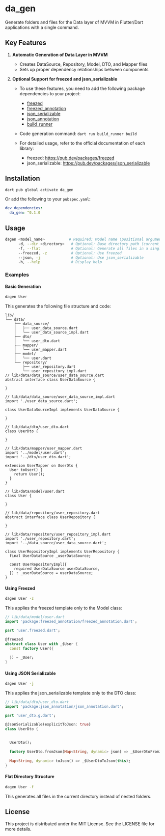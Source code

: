 # da_gen

Generate folders and files for the Data layer of MVVM in Flutter/Dart applications with a single command.

## Key Features

1. **Automatic Generation of Data Layer in MVVM**

   - Creates DataSource, Repository, Model, DTO, and Mapper files
   - Sets up proper dependency relationships between components
2. **Optional Support for freezed and json_serializable**

   - To use these features, you need to add the following package dependencies to your project:

     - [freezed](https://pub.dev/packages/freezed)
     - [freezed_annotation](https://pub.dev/packages/freezed_annotation)
     - [json_serializable](https://pub.dev/packages/json_serializable)
     - [json_annotation](https://pub.dev/packages/json_annotation)
     - [build_runner](https://pub.dev/packages/build_runner)
   - Code generation command: `dart run build_runner build`
   - For detailed usage, refer to the official documentation of each library:

     - freezed: https://pub.dev/packages/freezed
     - json_serializable: https://pub.dev/packages/json_serializable

## Installation

```bash
dart pub global activate da_gen
```

Or add the following to your `pubspec.yaml`:

```yaml
dev_dependencies:
  da_gen: ^0.1.0
```

## Usage

```bash
dagen <model_name>           # Required: Model name (positional argument)
      -d, --dir <directory>   # Optional: Base directory path (current version always uses the lib folder in project root)
      -f, --flat              # Optional: Generate all files in a single folder
      --freezed, -z           # Optional: Use freezed
      --json, -j              # Optional: Use json_serializable
      -h, --help              # Display help
```

### Examples

#### Basic Generation

```bash
dagen User
```

This generates the following file structure and code:

```
lib/
└── data/
    ├── data_source/
    │   ├── user_data_source.dart
    │   └── user_data_source_impl.dart
    ├── dto/
    │   └── user_dto.dart
    ├── mapper/
    │   └── user_mapper.dart
    ├── model/
    │   └── user.dart
    └── repository/
        ├── user_repository.dart
        └── user_repository_impl.dart
// lib/data/data_source/user_data_source.dart
abstract interface class UserDataSource {

}

// lib/data/data_source/user_data_source_impl.dart
import './user_data_source.dart';

class UserDataSourceImpl implements UserDataSource {
  
}

// lib/data/dto/user_dto.dart
class UserDto {

}

// lib/data/mapper/user_mapper.dart
import '../model/user.dart';
import '../dto/user_dto.dart';

extension UserMapper on UserDto {
  User toUser() {
    return User();
  }
}

// lib/data/model/user.dart
class User {

}

// lib/data/repository/user_repository.dart
abstract interface class UserRepository {

}

// lib/data/repository/user_repository_impl.dart
import './user_repository.dart';
import '../data_source/user_data_source.dart';

class UserRepositoryImpl implements UserRepository {
  final UserDataSource _userDataSource;

  const UserRepositoryImpl({
    required UserDataSource userDataSource,
  }) : _userDataSource = userDataSource;
}
```

#### Using Freezed

```bash
dagen User -z
```

This applies the freezed template only to the Model class:

```dart
// lib/data/model/user.dart
import 'package:freezed_annotation/freezed_annotation.dart';

part 'user.freezed.dart';

@freezed
abstract class User with _$User {
  const factory User({
    
  }) = _User;
}
```

#### Using JSON Serializable

```bash
dagen User -j
```

This applies the json_serializable template only to the DTO class:

```dart
// lib/data/dto/user_dto.dart
import 'package:json_annotation/json_annotation.dart';

part 'user_dto.g.dart';

@JsonSerializable(explicitToJson: true)
class UserDto {
  
  
  UserDto();
  
  factory UserDto.fromJson(Map<String, dynamic> json) => _$UserDtoFromJson(json);
  
  Map<String, dynamic> toJson() => _$UserDtoToJson(this);
}
```

#### Flat Directory Structure

```bash
dagen User -f
```

This generates all files in the current directory instead of nested folders.

## License

This project is distributed under the MIT License. See the LICENSE file for more details.